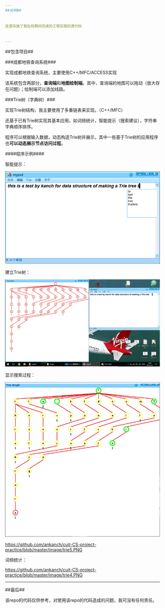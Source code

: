 ```yaml
---
##说明##


这里存放了我在校期间完成的工程实践的源代码


---
```

##包含项目##

###成都地铁查询系统###

实现成都地铁查询系统，主要使用C++/MFC/ACCESS实现


该系统包含两部分，**查询端**和**地图绘制端**。其中，查询端的地图可以拖动（放大存在问题）；绘制端可以添加线路。

###Trie树（字典树）###

实现Trie树结构，我主要使用了多重链表来实现。（C++/MFC）

还基于已有Trie树实现其基本应用，如词频统计，智能提示（搜索建议），字符串字典顺序排序。

程序可以根据输入数据，动态构造Trie树并展示，其中一些基于Trie树的应用程序也**可以动态展示节点访问过程**。

####程序示例#### 

智能提示：

![智能提示](https://github.com/ankanch/cuit-CS-project-practice/blob/master/image/trie1.PNG)

建立Trie树：

![动态建立树](https://github.com/ankanch/cuit-CS-project-practice/blob/master/image/trie2.PNG)

显示搜索过程：

![搜索过程](https://github.com/ankanch/cuit-CS-project-practice/blob/master/image/trie3.PNG)

https://github.com/ankanch/cuit-CS-project-practice/blob/master/image/trie5.PNG

词频统计：

https://github.com/ankanch/cuit-CS-project-practice/blob/master/image/trie4.PNG


---
##最后##

该repo的代码仅供参考，对使用该repo的代码造成的问题，我可没有任何责任。


